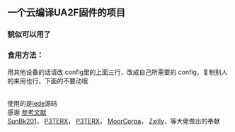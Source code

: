 ## 一个云编译UA2F固件的项目
### 貌似可以用了


### 食用方法：
用其他设备的话请改.config里的上面三行，改成自己所需要的 config，复制别人的来用也行，下面的不要动哦


<br>使用的是<a href="https://github.com/coolsnowwolf/lede">lede</a>源码
<br>感谢
<a href="http://trac.gateworks.com/wiki/OpenWrt/kernelconfig">参考文献</a><br>
<a href="https://sunbk201public.notion.site/sunbk201public/OpenWrt-f59ae1a76741486092c27bc24dbadc59">SunBk201</a>，
<a href="https://github.com/P3TERX/Actions-OpenWrt">P3TERX</a>，
<a href="https://github.com/P3TERX/Actions-OpenWrt">P3TERX</a>，
<a href="https://github.com/MoorCorPa/Actions-lede-UA2F">MoorCorpa</a>，
<a href="https://github.com/Zxilly/UA2F">Zxilly</a>，等大佬做出的奉献
